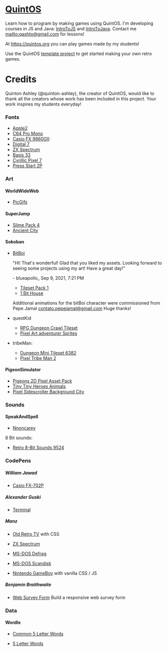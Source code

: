 # [QuintOS]

Learn how to program by making games using QuintOS. I'm developing courses in JS and Java: [IntroToJS] and [IntroToJava]. Contact me <mailto:qashto@gmail.com> for lessons!

At <https://quintos.org> you can play games made by my students!

Use the QuintOS [template project] to get started making your own retro games.

# Credits

Quinton Ashley (@quinton-ashley), the creator of QuintOS, would like to thank all the creators whose work has been included in this project. Your work inspires my students everyday!

### Fonts

- [Apple2]
- [C64 Pro Mono]
- [Casio FX 9860GII]:
- [Digital 7]
- [ZX Spectrum]
- [Basis 33]
- [Cyrillic Pixel 7]
- [Press Start 2P]

### Art

#### WorldWideWeb

- [PicGifs]

#### SuperJump

- [Slime Pack 4]
- [Ancient City]

#### Sokoban

- [BitBoi]

  "Hi! That's wonderful! Glad that you liked my assets. Looking forward to seeing some projects using my art! Have a great day!"

  \- blueapollo\_ Sep 9, 2021, 7:21 PM

  - [Tileset Pack 1]
  - [1 Bit House]

  Additional animations for the bitBoi character were commissioned from Pepe Jamal <contato.pepejamal@gmail.com> Huge thanks!

- questKid

  - [RPG Dungeon Crawl Tileset]
  - [Pixel Art adventurer Sprites]

- tribeMan:

  - [Dungeon Mini Tileset 6382]
  - [Pixel Tribe Man 2]

#### PigeonSimulator

- [Pigeons 2D Pixel Asset Pack]
- [Tiny Tiny Heroes Animals]
- [Pixel Sidescroller Background City]

### Sounds

#### SpeakAndSpell

- [Nnoncarey]

8 Bit sounds:

- [Retro 8-Bit Sounds 9524]

### CodePens

##### William Jawad

- [Casio FX-702P]

##### Alexander Guski

- [Terminal]

##### Manz

- [Old Retro TV] with CSS

- [ZX Spectrum]

- [MS-DOS Defrag]

- [MS-DOS Scandisk]

- [Nintendo GameBoy] with vanilla CSS / JS

##### Benjamin Braithwaite

- [Web Survey Form]
  Build a responsive web survey form

### Data

#### Wordle

- [Common 5 Letter Words]

- [5 Letter Words]

<!----------------------------------------------------------------------------->

[template project]: https://github.com/quinton-ashley/quintos-template
[introtojava]: https://github.com/quinton-ashley/IntroToJava/blob/main/README.md
[introtojs]: https://github.com/quinton-ashley/IntroToJS/blob/main/README.md
[quintos]: https://quintos.org

<!-----------------------------------[ Fonts ]--------------------------------->

[cyrillic pixel 7]: https://www.1001fonts.com/cyrillic-pixel-7-font.html
[casio fx 9860gii]: https://www.dafont.com/casio-fx-9860gii.font
[press start 2p]: https://fonts.google.com/specimen/Press+Start+2P#standard-styles
[c64 pro mono]: https://style64.org/petscii/
[zx spectrum]: https://www.dafont.com/zx-spectrum-7.font
[digital 7]: https://www.dafont.com/digital-7.font?text=digital7
[basis 33]: https://www.1001fonts.com/basis33-font.html
[apple2]: https://www.kreativekorp.com/software/fonts/apple2.shtml

<!------------------------------------[ Art ]---------------------------------->

[pixel sidescroller background city]: https://www.gamedevmarket.net/asset/pixel-sidescroller-background-city/
[pigeons 2d pixel asset pack]: https://www.gamedevmarket.net/asset/pigeons-2d-pixel-asset-pack/
[tiny tiny heroes animals]: https://www.gamedevmarket.net/asset/tiny-tiny-heroes-animals/
[pixel art adventurer sprites]: https://www.gamedevmarket.net/asset/pixel-art-adventurer-sprites/
[rpg dungeon crawl tileset]: https://www.gamedevmarket.net/asset/rpg-dungeon-crawl-tileset/
[pixel tribe man 2]: https://www.gamedevmarket.net/asset/pixel-tribe-man-2/
[tileset pack 1]: https://www.gamedevmarket.net/asset/platform-dirt-rock-tileset-pack-1bit-16x16-8x8-bonus-characters-items/
[slime pack 4]: https://www.gamedevmarket.net/asset/slime-pack-4-slime-variants/
[dungeon mini tileset 6382]: https://www.gamedevmarket.net/asset/dungeon-mini-tileset-6382/
[ancient city]: https://www.gamedevmarket.net/asset/ancient-city/
[1 bit house]: https://www.gamedevmarket.net/asset/1bit-house/
[picgifs]: https://www.picgifs.com
[bitboi]: https://www.gamedevmarket.net/asset/oracle-1-bit-asset/

<!-----------------------------------[ Sound ]--------------------------------->

[retro 8-bit sounds 9524]: https://www.gamedevmarket.net/asset/retro-8-bit-sounds-9524/
[nnoncarey]: https://sha.nnoncarey.com/

<!---------------------------------[ CodePens ]-------------------------------->

[nintendo gameboy]: https://codepen.io/manz/pen/yLzxgXj
[web survey form]: https://codepen.io/bgbraithwaite/pen/vzPrRY
[ms-dos scandisk]: https://codepen.io/manz/pen/KLPEby
[ms-dos defrag]: https://codepen.io/manz/pen/MdErww
[casio fx-702p]: https://codepen.io/wiljav/pen/zYrBYKb
[old retro tv]: https://codepen.io/manz/pen/MWoRMja
[zx spectrum]: https://codepen.io/manz/pen/eYRMgQV
[terminal]: https://codepen.io/rocknrollinc/pen/MwLMZG

<!-----------------------------------[ Data ]---------------------------------->

[common 5 letter words]: https://www.unscramblerer.com/common-five-letter-words/
[5 letter words]: https://www.bestwordlist.com/5letterwords.txt
